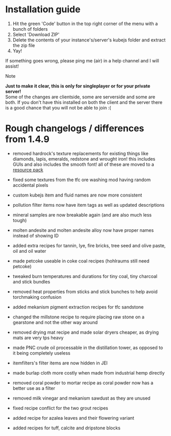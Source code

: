 # Installation guide
1. Hit the green 'Code' button in the top right corner of the menu with a bunch of folders
2. Select 'Download ZIP'
3. Delete the contents of your instance's/server's kubejs folder and extract the zip file
4. Yay!

If something goes wrong, please ping me (air) in a help channel and I will assist!

> [!note]
> **Just to make it clear, this is only for singleplayer or for your private server!**  
> Some of the changes are clientside, some are serverside and some are both. If you don't have this installed on both the client and the server there is a good chance that you will not be able to join :(




# Rough changelogs / differences from 1.4.9
- removed hardrock's texture replacements for existing things like diamonds, lapis, emeralds, redstone and wrought iron! this includes GUIs and also includes the smooth font! all of these are moved to a [resource pack](https://github.com/airsh4de/htfc3-kubejs_patches/blob/main/hardrock's%20texture%20overrides.zip)
- fixed some textures from the tfc ore washing mod having random accidental pixels
- custom kubejs item and fluid names are now more consistent
- pollution filter items now have item tags as well as updated descriptions
- mineral samples are now breakable again (and are also much less tough)
- molten andesite and molten andesite alloy now have proper names instead of showing ID

- added extra recipes for tannin, lye, fire bricks, tree seed and olive paste, oil and oil water
- made petcoke useable in coke coal recipes (hohlraums still need petcoke)
- tweaked burn temperatures and durations for tiny coal, tiny charcoal and stick bundles
- removed heat properties from sticks and stick bunches to help avoid torchmaking confusion
- added mekanism pigment extraction recipes for tfc sandstone
- changed the millstone recipe to require placing raw stone on a gearstone and not the other way around
- removed drying mat recipe and made solar dryers cheaper, as drying mats are very tps heavy
- made PNC crude oil processable in the distillation tower, as opposed to it being completely useless
- itemfilters's filter items are now hidden in JEI
- made burlap cloth more costly when made from industrial hemp directly
- removed coral powder to mortar recipe as coral powder now has a better use as a filter
- removed milk vinegar and mekanism sawdust as they are unused
- fixed recipe conflict for the two grout recipes
- added recipe for azalea leaves and their flowering variant
- added recipes for tuff, calcite and dripstone blocks
